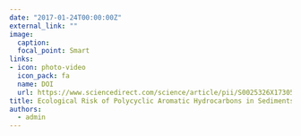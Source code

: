 ```yaml
---
date: "2017-01-24T00:00:00Z"
external_link: ""
image:
  caption: 
  focal_point: Smart
links:
- icon: photo-video
  icon_pack: fa
  name: DOI
  url: https://www.sciencedirect.com/science/article/pii/S0025326X17305969
title: Ecological Risk of Polycyclic Aromatic Hydrocarbons in Sediments of Wetland
authors: 
  - admin
---
```

